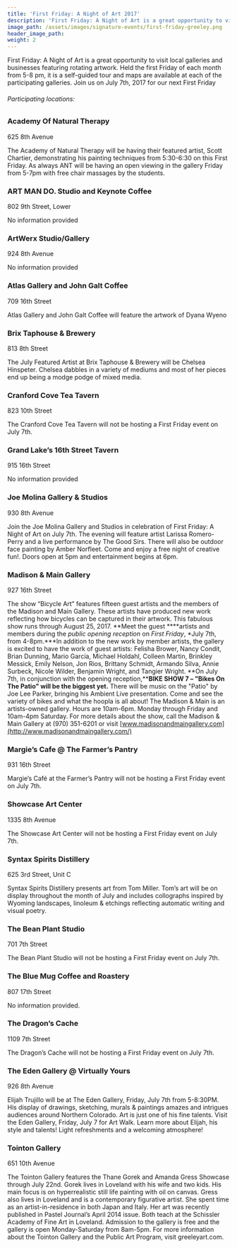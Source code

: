 ```yaml
---
title: 'First Friday: A Night of Art 2017'
description: 'First Friday: A Night of Art is a great opportunity to visit local galleries and businesses featuring rotating artwork. Held the first Friday of each month from 5-8 pm, it is a self-guided tour and maps are available at each of the participating galleries.'
image_path: /assets/images/signature-events/first-friday-greeley.png
header_image_path:
weight: 2
---
```



First Friday: A Night of Art is a great opportunity to visit local galleries and businesses featuring rotating artwork. Held the first Friday of each month from 5-8 pm, it is a self-guided tour and maps are available at each of the participating galleries. Join us on July 7th, 2017 for our next First Friday

###### *Participating locations:*

### Academy Of Natural Therapy

625 8th Avenue

The Academy of Natural Therapy will be having their featured artist, Scott Chartier, demonstrating his painting techniques from 5:30-6:30 on this First Friday. As always ANT will be having an open viewing in the gallery Friday from 5-7pm with free chair massages by the students.

### ART MAN DO. Studio and Keynote Coffee

802 9th Street, Lower

No information provided

### ArtWerx Studio/Gallery

924 8th Avenue

No information provided

### Atlas Gallery and John Galt Coffee

709 16th Street

Atlas Gallery and John Galt Coffee will feature the artwork of Dyana Wyeno

### Brix Taphouse & Brewery

813 8th Street

The July Featured Artist at Brix Taphouse & Brewery will be Chelsea Hinspeter. Chelsea dabbles in a variety of mediums and most of her pieces end up being a modge podge of mixed media.

### Cranford Cove Tea Tavern

823 10th Street

The Cranford Cove Tea Tavern will not be hosting a First Friday event on July 7th.

### Grand Lake’s 16th Street Tavern

915 16th Street

No information provided

### Joe Molina Gallery & Studios

930 8th Avenue

Join the Joe Molina Gallery and Studios in celebration of First Friday: A Night of Art on July 7th. The evening will feature artist Larissa Romero-Perry and a live performance by The Good Sirs. There will also be outdoor face painting by Amber Norfleet. Come and enjoy a free night of creative fun!. Doors open at 5pm and entertainment begins at 6pm.

### Madison & Main Gallery

927 16th Street

The show “Bicycle Art” features fifteen guest artists and the members of the Madison and Main Gallery. These artists have produced new work reflecting how bicycles can be captured in their artwork. This fabulous show runs through August 25, 2017. **Meet the guest&nbsp;****artists and members during the *public opening reception* on *First Friday*, *July 7th, from 4-8pm.***In addition to the new work by member artists, the gallery is excited to have the work of guest artists: Felisha Brower, Nancy Condit, Brian Dunning, Mario Garcia, Michael Holdahl, Colleen Martin, Brinkley Messick, Emily Nelson, Jon Rios, Brittany Schmidt, Armando Silva, Annie Surbeck, Nicole Wilder, Benjamin Wright, and Tangier Wright. **On July 7th, in conjunction with the opening reception,****BIKE SHOW 7 – "Bikes On The Patio" will be the biggest yet.** There will be music on the "Patio" by Joe Lee Parker, bringing his Ambient Live presentation. Come and see the variety of bikes and what the hoopla is all about! The Madison & Main is an artists-owned gallery. Hours are 10am-6pm. Monday through Friday and 10am-4pm Saturday. For more details about the show, call the Madison & Main Gallery at (970) 351-6201 or visit [www.madisonandmaingallery.com](http://www.madisonandmaingallery.com/)

### Margie’s Cafe @ The Farmer’s Pantry

931 16th Street

Margie’s Caf&eacute; at the Farmer’s Pantry will not be hosting a First Friday event on July 7th.

### Showcase Art Center

1335 8th Avenue

The Showcase Art Center will not be hosting a First Friday event on July 7th.

### Syntax Spirits Distillery

625 3rd Street, Unit C

Syntax Spirits Distillery presents art from Tom Miller. Tom’s art will be on display throughout the month of July and includes collographs inspired by Wyoming landscapes, linoleum & etchings reflecting automatic writing and visual poetry.

### The Bean Plant Studio

701 7th Street

The Bean Plant Studio will not be hosting a First Friday event on July 7th.

### The Blue Mug Coffee and Roastery

807 17th Street

No information provided.

### The Dragon’s Cache

1109 7th Street

The Dragon’s Cache will not be hosting a First Friday event on July 7th.

### The Eden Gallery @ Virtually Yours

926 8th Avenue

Elijah Trujillo will be at The Eden Gallery, Friday, July 7th from 5-8:30PM. His display of drawings, sketching, murals & paintings amazes and intrigues audiences around Northern Colorado. Art is just one of his fine talents. Visit the Eden Gallery, Friday, July 7 for Art Walk. Learn more about Elijah, his style and talents! Light refreshments and a welcoming atmosphere!

### Tointon Gallery

651 10th Avenue

The Tointon Gallery features the Thane Gorek and Amanda Gress Showcase through July 22nd. Gorek lives in Loveland with his wife and two kids. His main focus is on hyperrealistic still life painting with oil on canvas. Gress also lives in Loveland and is a contemporary figurative artist. She spent time as an artist-in-residence in both Japan and Italy. Her art was recently published in Pastel Journal’s April 2014 issue. Both teach at the Schissler Academy of Fine Art in Loveland. Admission to the gallery is free and the gallery is open Monday-Saturday from 8am-5pm. For more information about the Tointon Gallery and the Public Art Program, visit greeleyart.com.